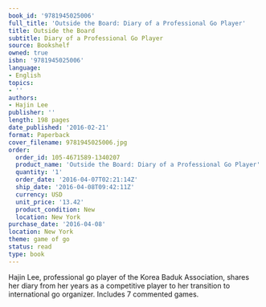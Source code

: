 ```yaml
---
book_id: '9781945025006'
full_title: 'Outside the Board: Diary of a Professional Go Player'
title: Outside the Board
subtitle: Diary of a Professional Go Player
source: Bookshelf
owned: true
isbn: '9781945025006'
language:
- English
topics:
- ''
authors:
- Hajin Lee
publisher: ''
length: 198 pages
date_published: '2016-02-21'
format: Paperback
cover_filename: 9781945025006.jpg
order:
  order_id: 105-4671589-1340207
  product_name: 'Outside the Board: Diary of a Professional Go Player'
  quantity: '1'
  order_date: '2016-04-07T02:21:14Z'
  ship_date: '2016-04-08T09:42:11Z'
  currency: USD
  unit_price: '13.42'
  product_condition: New
  location: New York
purchase_date: '2016-04-08'
location: New York
theme: game of go
status: read
type: book
---
```

Hajin Lee, professional go player of the Korea Baduk Association, shares her diary from her years as a competitive player to her transition to international go organizer. Includes 7 commented games.
